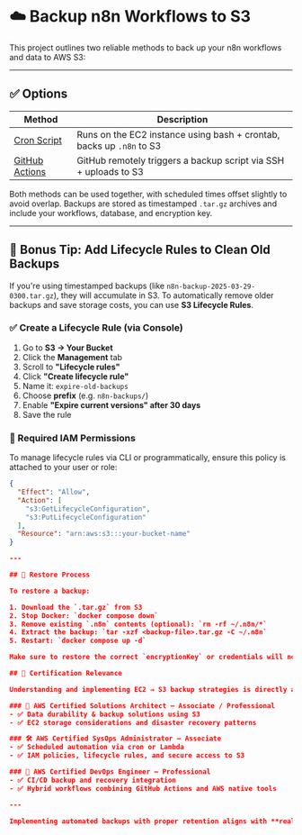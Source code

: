 # ☁️ Backup n8n Workflows to S3

This project outlines two reliable methods to back up your n8n workflows and data to AWS S3:

---

## ✅ Options

| Method                        | Description                                                             |
|-------------------------------|-------------------------------------------------------------------------|
| [Cron Script](./cron.md)      | Runs on the EC2 instance using bash + crontab, backs up `.n8n` to S3    |
| [GitHub Actions](./github-actions.md) | GitHub remotely triggers a backup script via SSH + uploads to S3        |

Both methods can be used together, with scheduled times offset slightly to avoid overlap. Backups are stored as timestamped `.tar.gz` archives and include your workflows, database, and encryption key.

---

## 🧹 Bonus Tip: Add Lifecycle Rules to Clean Old Backups

If you're using timestamped backups (like `n8n-backup-2025-03-29-0300.tar.gz`), they will accumulate in S3. To automatically remove older backups and save storage costs, you can use **S3 Lifecycle Rules**.

### ✅ Create a Lifecycle Rule (via Console)

1. Go to **S3 → Your Bucket**
2. Click the **Management** tab
3. Scroll to **"Lifecycle rules"**
4. Click **"Create lifecycle rule"**
5. Name it: `expire-old-backups`
6. Choose **prefix** (e.g. `n8n-backups/`)
7. Enable **"Expire current versions" after 30 days**
8. Save the rule

### 🔐 Required IAM Permissions

To manage lifecycle rules via CLI or programmatically, ensure this policy is attached to your user or role:

```json
{
  "Effect": "Allow",
  "Action": [
    "s3:GetLifecycleConfiguration",
    "s3:PutLifecycleConfiguration"
  ],
  "Resource": "arn:aws:s3:::your-bucket-name"
}

---

## 🔁 Restore Process

To restore a backup:

1. Download the `.tar.gz` from S3
2. Stop Docker: `docker compose down`
3. Remove existing `.n8n` contents (optional): `rm -rf ~/.n8n/*`
4. Extract the backup: `tar -xzf <backup-file>.tar.gz -C ~/.n8n`
5. Restart: `docker compose up -d`

Make sure to restore the correct `encryptionKey` or credentials will not decrypt.

## 🎯 Certification Relevance

Understanding and implementing EC2 → S3 backup strategies is directly aligned with key topics in AWS certifications:

### 🧠 AWS Certified Solutions Architect – Associate / Professional
- ✅ Data durability & backup solutions using S3
- ✅ EC2 storage considerations and disaster recovery patterns

### 🛠 AWS Certified SysOps Administrator – Associate
- ✅ Scheduled automation via cron or Lambda
- ✅ IAM policies, lifecycle rules, and secure access to S3

### 🔁 AWS Certified DevOps Engineer – Professional
- ✅ CI/CD backup and recovery integration
- ✅ Hybrid workflows combining GitHub Actions and AWS native tools

---

Implementing automated backups with proper retention aligns with **real-world AWS best practices** and **domain objectives** you'll encounter on the exam — and in production.
